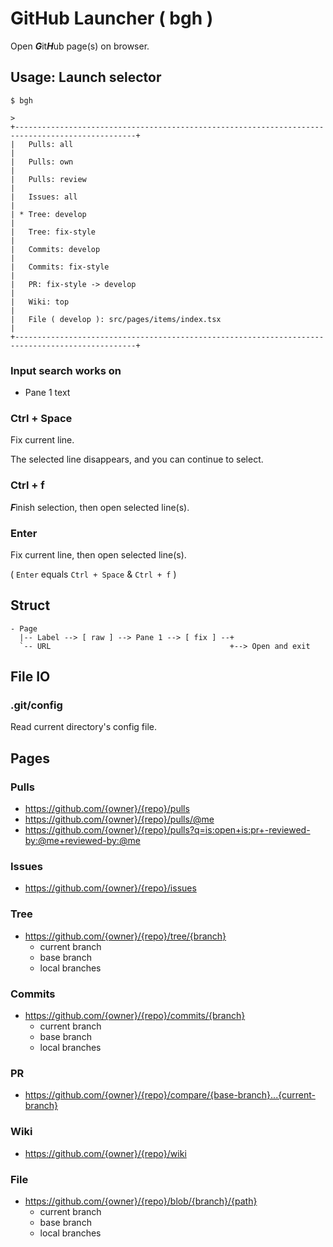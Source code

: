 # GitHub Launcher ( bgh )
Open ***G***it***H***ub page(s) on browser.

## Usage: Launch selector
```
$ bgh
```

```
> 
+-------------------------------------------------------------------------------------------------+
|   Pulls: all                                                                                    |
|   Pulls: own                                                                                    |
|   Pulls: review                                                                                 |
|   Issues: all                                                                                   |
| * Tree: develop                                                                                 |
|   Tree: fix-style                                                                               |
|   Commits: develop                                                                              |
|   Commits: fix-style                                                                            |
|   PR: fix-style -> develop                                                                      |
|   Wiki: top                                                                                     |
|   File ( develop ): src/pages/items/index.tsx                                                   |
+-------------------------------------------------------------------------------------------------+
```

### Input search works on
- Pane 1 text

### Ctrl + Space
Fix current line.

The selected line disappears, and you can continue to select.

### Ctrl + f
***F***inish selection, then open selected line(s).

### Enter
Fix current line, then open selected line(s).

( `Enter` equals `Ctrl + Space` & `Ctrl + f` )

## Struct
```
- Page
  |-- Label --> [ raw ] --> Pane 1 --> [ fix ] --+
  `-- URL                                        +--> Open and exit
```

## File IO
### .git/config
Read current directory's config file.

## Pages
### Pulls
- https://github.com/{owner}/{repo}/pulls
- https://github.com/{owner}/{repo}/pulls/@me
- https://github.com/{owner}/{repo}/pulls?q=is:open+is:pr+-reviewed-by:@me+reviewed-by:@me

### Issues
- https://github.com/{owner}/{repo}/issues

### Tree
- https://github.com/{owner}/{repo}/tree/{branch}
  - current branch
  - base branch
  - local branches

### Commits
- https://github.com/{owner}/{repo}/commits/{branch}
  - current branch
  - base branch
  - local branches

### PR
- https://github.com/{owner}/{repo}/compare/{base-branch}...{current-branch}

### Wiki
- https://github.com/{owner}/{repo}/wiki

### File
- https://github.com/{owner}/{repo}/blob/{branch}/{path}
  - current branch
  - base branch
  - local branches
